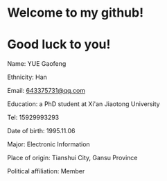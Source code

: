 # Welcome to my github!
# Good luck to you!

Name: YUE Gaofeng

Ethnicity: Han

Email: 643375731@qq.com

Education: a PhD student at Xi'an Jiaotong University
 
Tel: 15929993293

Date of birth: 1995.11.06 

Major: Electronic Information
 
Place of origin: Tianshui City, Gansu Province 

Political affiliation: Member
